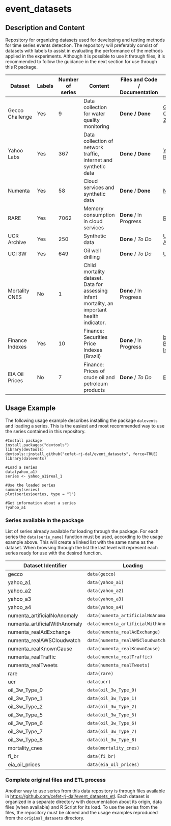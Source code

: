 # event_datasets

## Description and Content

Repository for organizing datasets used for developing and testing methods for time series events detection. The repository will preferably consist of datasets with labels to assist in evaluating the performance of the methods applied in the experiments. Although it is possible to use it through files, it is recommended to follow the guidance in the next section for use through this R package.


| Dataset | Labels  | Number of series | Content | Files and Code / Documentation | Origin URL |
| ------- | ------- | ---------------- | ------- | ------------------- | ------ |
| Gecco Challenge | Yes | 9 | Data collection for water quality monitoring |**Done / Done** | [Gecco Challenge 2018](https://www.spotseven.de/gecco/gecco-challenge) |
| Yahoo Labs | Yes | 367 | Data collection of network traffic, internet and synthetic data | **Done / Done** | [Yahoo Research](https://yahooresearch.tumblr.com/post/114590420346) |
| Numenta | Yes | 58 | Cloud services and synthetic data | **Done** / **Done** | [Numenta](https://www.numenta.com) |
| RARE | Yes | 7062 | Memory consumption in cloud services | **Done** / In Progress |[RARE](https://doi.org/10.1145/3416505.3423560) |
| UCR Archive | Yes | 250 | Synthetic data | **Done** / *To Do* | [UCR Archive](https://paperswithcode.com/dataset/ucr-anomaly-archive) |
| UCI 3W | Yes | 649 | Oil well drilling | **Done** / *To Do* | [UCI](https://archive.ics.uci.edu/ml/datasets/3W+dataset) |
| Mortality CNES | No | 1 | Child mortality dataset. Data for assessing infant mortality, an important health indicator. | **Done** / In Progress | |
| Finance Indexes | Yes | 10 | Finance: Securities Price Indexes (Brazil) | **Done** / In Progress | [b3](https://www.b3.com.br/pt_br/market-data-e-indices/) and [BR Investing](https://br.investing.com/indices/) |
| EIA Oil Prices | No | 7 | Finance: Prices of crude oil and petroleum products | **Done** / *To Do* | [EIA](https://www.eia.gov/petroleum/data.php) |


## Usage Example

The following usage example describes installing the package `dalevents` and loading a series. This is the easiest and most recommended way to use the series contained in this repository.

```
#Install package
install.packages("devtools")
library(devtools)
devtools::install_github("cefet-rj-dal/event_datasets", force=TRUE)
library(dalevents)

#Load a series
data(yahoo_a1)
series <- yahoo_a1$real_1

#Use the loaded series
summary(series)
plot(series$series, type = "l")

#Get information about a series
?yahoo_a1
```

### Series available in the package

List of series already available for loading through the package. For each series the `data(serie_name)` function must be used, according to the usage example above. This will create a linked list with the same name as the dataset. When browsing through the list the last level will represent each series ready for use with the desired function.


| Dataset Identifier | Loading |
| ---------------- | ---------------- |
| gecco | `data(gecco)` |
| yahoo_a1 | `data(yahoo_a1)` |
| yahoo_a2 | `data(yahoo_a2)` |
| yahoo_a3 | `data(yahoo_a3)` |
| yahoo_a4 | `data(yahoo_a4)` |
| numenta_artificialNoAnomaly | `data(numenta_artificialNoAnomaly)` |
| numenta_artificialWithAnomaly | `data(numenta_artificialWithAnomaly)` |
| numenta_realAdExchange | `data(numenta_realAdExchange)` |
| numenta_realAWSCloudwatch | `data(numenta_realAWSCloudwatch)` |
| numenta_realKnownCause | `data(numenta_realKnownCause)` |
| numenta_realTraffic | `data(numenta_realTraffic)` |
| numenta_realTweets | `data(numenta_realTweets)` |
| rare | `data(rare)` |
| ucr | `data(ucr)` |
| oil_3w_Type_0 | `data(oil_3w_Type_0)` |
| oil_3w_Type_1 | `data(oil_3w_Type_1)` |
| oil_3w_Type_2 | `data(oil_3w_Type_2)` |
| oil_3w_Type_5 | `data(oil_3w_Type_5)` |
| oil_3w_Type_6 | `data(oil_3w_Type_6)` |
| oil_3w_Type_7 | `data(oil_3w_Type_7)` |
| oil_3w_Type_8 | `data(oil_3w_Type_8)` |
| mortality_cnes | `data(mortality_cnes)` |
| fi_br | `data(fi_br)` |
| eia_oil_prices | `data(eia_oil_prices)` |

### Complete original files and ETL process


Another way to use series from this data repository is through files available in https://github.com/cefet-rj-dal/event_datasets_etl. Each dataset is organized in a separate directory with documentation about its origin, data files (when available) and R Script for its load. To use the series from the files, the repository must be cloned and the usage examples reproduced from the `original_datasets` directory.
